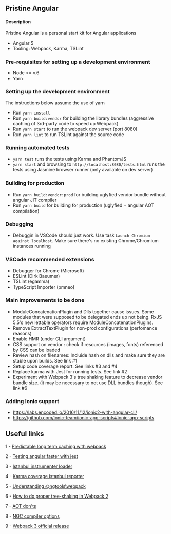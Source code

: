 ## Pristine Angular

#### Description

Pristine Angular is a personal start kit for Angular applications

* Angular 5
* Tooling: Webpack, Karma, TSLint

### Pre-requisites for setting up a development environment

* Node >= v.6  
* Yarn

### Setting up the development environment

The instructions below assume the use of yarn

- Run `yarn install`
- Run `yarn build:vendor` for building the library bundles (aggressive caching of 3rd-party code to speed up Webpack)
- Run `yarn start` to run the webpack dev server (port 8080)
- Run `yarn lint` to run TSLint against the source code

### Running automated tests

- `yarn test` runs the tests using Karma and PhantomJS
- `yarn start` and browsing to `http://localhost:8080/tests.html` runs the tests using Jasmine browser runner (only available on dev server)

### Building for production

- Run `yarn build:vendor:prod` for building uglyfied vendor bundle without angular JIT compiler
- Run `yarn build` for building for production (uglyfied + angular AOT compilation)

### Debugging

- Debuggin in VSCode should just work. Use task `Launch Chromium against localhost`. Make sure there's no existing Chrome/Chromium instances running

### VSCode recommended extensions

- Debugger for Chrome (Microsoft)
- ESLint (Dirk Baeumer)
- TSLint (egamma)
- TypeScript Importer (pmneo)

### Main improvements to be done

- ModuleConcatenationPlugin and Dlls together cause issues. Some modules that were supposed to be delegated ends up not being.
  RxJS 5.5's new lettable operators require ModuleConcatenationPlugins.
- Remove ExtractTextPlugin for non-prod configurations (perfomance reasons)
- Enable HMR (under CLI argument)
- CSS support on vendor : check if resources (images, fonts) referenced by CSS can be loaded
- Review hash on filenames: Incluide hash on dlls and make sure they are stable upon builds. See link #1
- Setup code coverage report. See links #3 and #4
- Replace karma with Jest for running tests. See link #2
- Experiment with Webpack 3's tree shaking feature to decrease vendor bundle size. (it may be necessary to not use DLL bundles though). See link #6

### Adding Ionic support

- https://labs.encoded.io/2016/11/12/ionic2-with-angular-cli/
- https://github.com/ionic-team/ionic-app-scripts#ionic-app-scripts

## Useful links

1 - [Predictable long term caching with webpack](https://medium.com/webpack/predictable-long-term-caching-with-webpack-d3eee1d3fa31)

2 - [Testing angular faster with jest](https://www.xfive.co/blog/testing-angular-faster-jest/)

3 - [Istanbul instrumenter loader](https://github.com/webpack-contrib/istanbul-instrumenter-loader)

4 - [Karma coverage istanbul reporter](https://github.com/mattlewis92/karma-coverage-istanbul-reporter)

5 - [Understanding @ngtools\webpack](https://www.ag-grid.com/ag-grid-webpack-ngtools/)

6 - [How to do proper tree-shaking in Webpack 2](https://blog.craftlab.hu/how-to-do-proper-tree-shaking-in-webpack-2-e27852af8b21)

7 - [AOT don'ts](https://github.com/qdouble/angular-webpack2-starter#aot--donts)

8 - [NGC compiler options](https://github.com/angular/angular/blob/master/tools/%40angular/tsc-wrapped/src/options.ts)

9 - [Webpack 3 official release](https://medium.com/webpack/webpack-3-official-release-15fd2dd8f07b)



